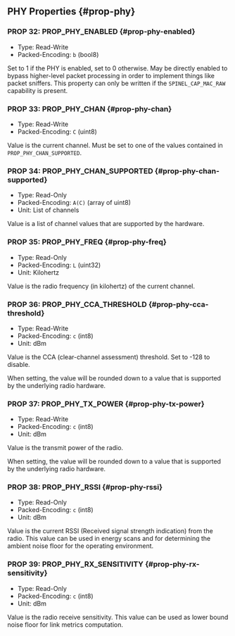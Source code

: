 ## PHY Properties {#prop-phy}

### PROP 32: PROP_PHY_ENABLED {#prop-phy-enabled}
* Type: Read-Write
* Packed-Encoding: `b` (bool8)

Set to 1 if the PHY is enabled, set to 0 otherwise.
May be directly enabled to bypass higher-level packet processing
in order to implement things like packet sniffers. This property
can only be written if the `SPINEL_CAP_MAC_RAW` capability is present.

### PROP 33: PROP_PHY_CHAN {#prop-phy-chan}
* Type: Read-Write
* Packed-Encoding: `C` (uint8)

Value is the current channel. Must be set to one of the
values contained in `PROP_PHY_CHAN_SUPPORTED`.

### PROP 34: PROP_PHY_CHAN_SUPPORTED {#prop-phy-chan-supported}
* Type: Read-Only
* Packed-Encoding: `A(C)` (array of uint8)
* Unit: List of channels

Value is a list of channel values that are supported by the
hardware.

### PROP 35: PROP_PHY_FREQ {#prop-phy-freq}
* Type: Read-Only
* Packed-Encoding: `L` (uint32)
* Unit: Kilohertz

Value is the radio frequency (in kilohertz) of the
current channel.

### PROP 36: PROP_PHY_CCA_THRESHOLD {#prop-phy-cca-threshold}
* Type: Read-Write
* Packed-Encoding: `c` (int8)
* Unit: dBm

Value is the CCA (clear-channel assessment) threshold. Set to
-128 to disable.

When setting, the value will be rounded down to a value
that is supported by the underlying radio hardware.

### PROP 37: PROP_PHY_TX_POWER {#prop-phy-tx-power}
* Type: Read-Write
* Packed-Encoding: `c` (int8)
* Unit: dBm

Value is the transmit power of the radio.

When setting, the value will be rounded down to a value
that is supported by the underlying radio hardware.

### PROP 38: PROP_PHY_RSSI {#prop-phy-rssi}
* Type: Read-Only
* Packed-Encoding: `c` (int8)
* Unit: dBm

Value is the current RSSI (Received signal strength indication)
from the radio. This value can be used in energy scans and for
determining the ambient noise floor for the operating environment.

### PROP 39: PROP_PHY_RX_SENSITIVITY {#prop-phy-rx-sensitivity}
* Type: Read-Only
* Packed-Encoding: `c` (int8)
* Unit: dBm

Value is the radio receive sensitivity. This value can be used as
lower bound noise floor for link metrics computation.
